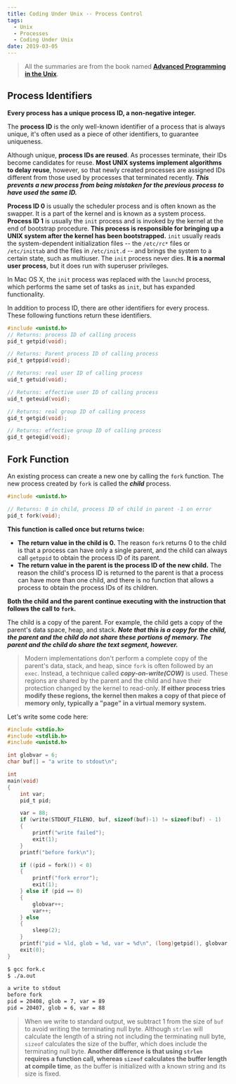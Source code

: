```yaml
---
title: Coding Under Unix -- Process Control
tags:
  - Unix
  - Processes
  - Coding Under Unix
date: 2019-03-05
---
```


> All the summaries are from the book named **[Advanced Programming in the Unix](https://www.amazon.com/Programming-Environment-Addison-Wesley-Professional-Computing/dp/0201563177/ref=sr_1_fkmrnull_1?crid=2YVJXTV3JD1HC&keywords=advance+programming+in+unix&qid=1551765355&s=gateway&sprefix=advance+unix%2Caps%2C467&sr=8-1-fkmrnull)**.

## Process Identifiers

**Every process has a unique process ID, a non-negative integer.**

The **process ID** is the only well-known identifier of a process that is always unique, it's often used as a piece of other identifiers, to guarantee uniqueness.

Although unique, **process IDs are reused**. As processes terminate, their IDs become candidates for reuse. **Most UNIX systems implement algorithms to delay reuse**, however, so that newly created processes are assigned IDs different from those used by processes that terminated recently. ***This prevents a new process from being mistaken for the previous process to have used the same ID.***

**Process ID 0** is usually the scheduler process and is often known as the swapper. It is a part of the kernel and is known as a system process.
**Process ID 1** is usually the `init` process and is invoked by the kernel at the end of bootstrap procedure. **This process is responsible for bringing up a UNIX system after the kernel has been bootstrapped.** `init` usually reads the system-dependent initialization files -- the `/etc/rc*` files or `/etc/inittab` and the files in `/etc/init.d` -- and brings the system to a certain state, such as multiuser. The `init` process never dies. **It is a normal user process**, but it does run with superuser privileges.

In Mac OS X, the `init` process was replaced with the `launchd` process, which performs the same set of tasks as `init`, but has expanded functionality.

In addition to process ID, there are other identifiers for every process. These following functions return these identifiers.

```c
#include <unistd.h>
// Returns: process ID of calling process
pid_t getpid(void);

// Returns: Parent process ID of calling process
pid_t getppid(void);

// Returns: real user ID of calling process
uid_t getuid(void);

// Returns: effective user ID of calling process
uid_t geteuid(void);

// Returns: real group ID of calling process
gid_t getgid(void);

// Returns: effective group ID of calling process
gid_t getegid(void);
```

## Fork Function

An existing process can create a new one by calling the `fork` function. The new process created by `fork` is called the ***child*** process.

```c
#include <unistd.h>

// Returns: 0 in child, process ID of child in parent -1 on error
pid_t fork(void);
```

**This function is called once but returns twice:**

- **The return value in the child is 0.** The reason `fork` returns 0 to the child is that a process can have only a single parent, and the child can always call `getppid` to obtain the process ID of its parent.
- **The return value in the parent is the process ID of the new child.** The reason the child's process ID is returned to the parent is that a process can have more than one child, and there is no function that allows a process to obtain the process IDs of its children.

**Both the child and the parent continue executing with the instruction that follows the call to `fork`.**

The child is a copy of the parent. For example, the child gets a copy of the parent's data space, heap, and stack. ***Note that this is a copy for the child, the parent and the child do not share these portions of memory. The parent and the child do share the text segment, however.***

> Modern implementations don't perform a complete copy of the parent's data, stack, and heap, since `fork` is often followed by an `exec`. Instead, a technique called ***copy-on-write(COW)*** is used. These regions are shared by the parent and the child and have their protection changed by the kernel to read-only. **If either process tries modify these regions, the kernel then makes a copy of that piece of memory only, typically a "page" in a virtual memory system.**

Let's write some code here:

```c
#include <stdio.h>
#include <stdlib.h>
#include <unistd.h>

int globvar = 6;
char buf[] = "a write to stdout\n";

int
main(void)
{
    int var;
    pid_t pid;

    var = 88;
    if (write(STDOUT_FILENO, buf, sizeof(buf)-1) != sizeof(buf) - 1)
    {
        printf("write failed");
        exit(1);
    }
    printf("before fork\n");

    if ((pid = fork()) < 0)
    {
        printf("fork error");
        exit(1);
    } else if (pid == 0)
    {
        globvar++;
        var++;
    } else
    {
        sleep(2);
    }
    printf("pid = %ld, glob = %d, var = %d\n", (long)getpid(), globvar, var);
    exit(0);
}
```

```sh
$ gcc fork.c
$ ./a.out

a write to stdout
before fork
pid = 20408, glob = 7, var = 89
pid = 20407, glob = 6, var = 88
```

> When we write to standard output, we subtract 1 from the size of `buf` to avoid writing the terminating null byte. Although `strlen` will calculate the length of a string not including the terminating null byte, `sizeof` calculates the size of the buffer, which does include the terminating null byte. **Another difference is that using `strlen` requires a function call, whereas `sizeof` calculates the buffer length at compile time**, as the buffer is initialized with a known string and its size is fixed.